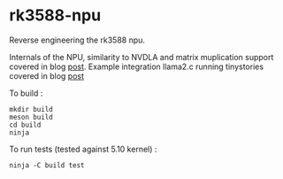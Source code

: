 # rk3588-npu
Reverse engineering the rk3588 npu.

Internals of the NPU, similarity to NVDLA and matrix muplication support covered in blog [post](http://jas-hacks.blogspot.com/2024/02/rk3588-reverse-engineering-rknn.html).
Example integration llama2.c running tinystories covered in blog [post](http://jas-hacks.blogspot.com/2024/05/rk3588-reverse-engineering-rknn-running.html)

To build :
```
mkdir build
meson build
cd build
ninja
```

To run tests (tested against 5.10 kernel) :
```
ninja -C build test
```
